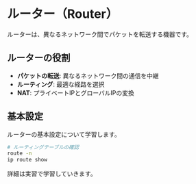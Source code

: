 # ルーター（Router）

ルーターは、異なるネットワーク間でパケットを転送する機器です。

## ルーターの役割

- **パケットの転送**: 異なるネットワーク間の通信を中継
- **ルーティング**: 最適な経路を選択
- **NAT**: プライベートIPとグローバルIPの変換

## 基本設定

ルーターの基本設定について学習します。

```bash
# ルーティングテーブルの確認
route -n
ip route show
```

詳細は実習で学習していきます。